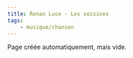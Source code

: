 ```yaml
---
title: Renan Luce - Les voisines
tags:
    - musique/chanson
---
```


Page créée automatiquement, mais vide.

